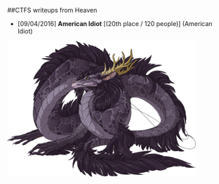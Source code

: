 ##CTFS writeups from Heaven
* [09/04/2016] **American Idiot** [(20th place / 120 people)] (American Idiot)

![logo](logo.png)
